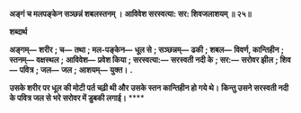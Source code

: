 **अङ्गं च मलपङ्केन सञ्छन्नं शबलस्तनम् ।** **आविवेश सरस्वत्या: सर: शिवजलाशयम् ॥ २५॥** 

**शब्दार्थ** 

**अङ्गम्—** **शरीर** **; च—** **तथा** **; मल-पङ्केन—** **धूल से** **; सञ्छन्नम्—** **ढकी** **; शबल—** **विवर्ण, कान्तिहीन** **; स्तनम्—** **वक्षस्थल** **;** **आविवेश—** **प्रवेश किया** **; सरस्वत्या:—** **सरस्वती नदी के** **; सर:—** **सरोवर झील** **; शिव—** **पवित्र** **; जल—** **जल** **;** **आशयम्—** **युक्त।** **.** 

**उसके शरीर पर धूल की मोटी पर्त चढ़ी थी और उसके स्तन कान्तिहीन हो गये थे।** **किन्तु उसने सरस्वती नदी के पवित्र जल से भरे सरोवर में डुबकी लगाई।** **** 